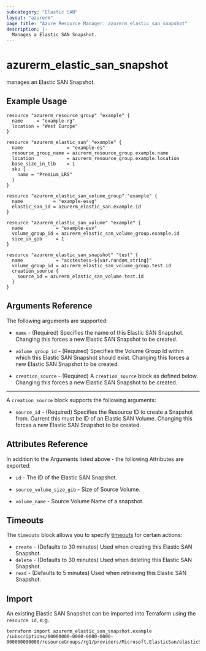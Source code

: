 ```yaml
---
subcategory: "Elastic SAN"
layout: "azurerm"
page_title: "Azure Resource Manager: azurerm_elastic_san_snapshot"
description: |-
  Manages a Elastic SAN Snapshot.
---
```


# azurerm_elastic_san_snapshot

manages an Elastic SAN Snapshot.

## Example Usage

```hcl
resource "azurerm_resource_group" "example" {
  name     = "example-rg"
  location = "West Europe"
}

resource "azurerm_elastic_san" "example" {
  name                = "example-es"
  resource_group_name = azurerm_resource_group.example.name
  location            = azurerm_resource_group.example.location
  base_size_in_tib    = 1
  sku {
    name = "Premium_LRS"
  }
}

resource "azurerm_elastic_san_volume_group" "example" {
  name           = "example-esvg"
  elastic_san_id = azurerm_elastic_san.example.id
}

resource "azurerm_elastic_san_volume" "example" {
  name            = "example-esv"
  volume_group_id = azurerm_elastic_san_volume_group.example.id
  size_in_gib     = 1
}

resource "azurerm_elastic_san_snapshot" "test" {
  name            = "acctestess-${var.random_string}"
  volume_group_id = azurerm_elastic_san_volume_group.test.id
  creation_source {
    source_id = azurerm_elastic_san_volume.test.id
  }
}
```

## Arguments Reference

The following arguments are supported:

* `name` - (Required) Specifies the name of this Elastic SAN Snapshot. Changing this forces a new Elastic SAN Snapshot to be created.

* `volume_group_id` - (Required) Specifies the Volume Group Id within which this Elastic SAN Snapshot should exist. Changing this forces a new Elastic SAN Snapshot to be created.

* `creation_source` - (Required) A `creation_source` block as defined below. Changing this forces a new Elastic SAN Snapshot to be created.

---

A `creation_source` block supports the following arguments:

* `source_id` - (Required) Specifies the Resource ID to create a Snapshot from. Current this must be ID of an Elastic SAN Volume. Changing this forces a new Elastic SAN Snapshot to be created.

## Attributes Reference

In addition to the Arguments listed above - the following Attributes are exported:

* `id` - The ID of the Elastic SAN Snapshot.

* `source_volume_size_gib` - Size of Source Volume.

* `volume_name` - Source Volume Name of a snapshot.

## Timeouts

The `timeouts` block allows you to specify [timeouts](https://www.terraform.io/docs/configuration/resources.html#timeouts) for certain actions:

* `create` - (Defaults to 30 minutes) Used when creating this Elastic SAN Snapshot.
* `delete` - (Defaults to 30 minutes) Used when deleting this Elastic SAN Snapshot.
* `read` - (Defaults to 5 minutes) Used when retrieving this Elastic SAN Snapshot.

## Import

An existing Elastic SAN Snapshot can be imported into Terraform using the `resource id`, e.g.

```shell
terraform import azurerm_elastic_san_snapshot.example /subscriptions/00000000-0000-0000-0000-000000000000/resourceGroups/rg1/providers/Microsoft.ElasticSan/elasticSans/esan1/volumeGroups/vg1/snapshots/sp1
```
